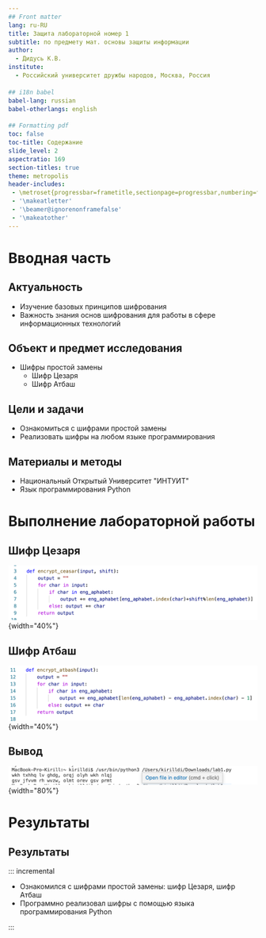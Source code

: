 ```yaml
---
## Front matter
lang: ru-RU
title: Защита лабораторной номер 1
subtitle: по предмету мат. основы защиты информации
author:
  - Дидусь К.В.
institute:
  - Российский университет дружбы народов, Москва, Россия

## i18n babel
babel-lang: russian
babel-otherlangs: english

## Formatting pdf
toc: false
toc-title: Содержание
slide_level: 2
aspectratio: 169
section-titles: true
theme: metropolis
header-includes:
 - \metroset{progressbar=frametitle,sectionpage=progressbar,numbering=fraction}
 - '\makeatletter'
 - '\beamer@ignorenonframefalse'
 - '\makeatother'
---
```


# Вводная часть

## Актуальность

- Изучение базовых принципов шифрования
- Важность знания основ шифрования для работы в сфере информационных технологий

## Объект и предмет исследования

- Шифры простой замены
  - Шифр Цезаря
  - Шифр Атбаш

## Цели и задачи

- Ознакомиться с шифрами простой замены 
- Реализовать шифры на любом языке программирования

## Материалы и методы

- Национальный Открытый Университет "ИНТУИТ"
- Язык программирования Python

# Выполнение лабораторной работы

## Шифр Цезаря

![](./image/1.png){width="40%"}

## Шифр Атбаш

![](./image/2.png){width="40%"}

## Вывод

![](./image/3.png){width="80%"}

# Результаты

## Результаты

::: incremental

- Ознакомился с шифрами простой замены: шифр Цезаря, шифр Атбаш
- Программно реализовал шифры с помощью языка программирования Python

:::
